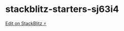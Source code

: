# stackblitz-starters-sj63i4

[Edit on StackBlitz ⚡️](https://stackblitz.com/edit/stackblitz-starters-sj63i4)